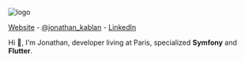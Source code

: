 <!--
**jonathankablan/jonathankablan** is a ✨ _special_ ✨ repository because its `README.md` (this file) appears on your GitHub profile.

Here are some ideas to get you started:

- 🔭 I’m currently working on ...
- 🌱 I’m currently learning ...
- 👯 I’m looking to collaborate on ...
- 🤔 I’m looking for help with ...
- 💬 Ask me about ...
- 📫 How to reach me: ...
- 😄 Pronouns: ...
- ⚡ Fun fact: ...
-->

![logo](https://www.2le.net/wp-inside/uploads/2019/12/symfony-5-nouveautes.png)

<p align="left">
  <a href="https://devsprof.fr">Website</a> -
  <a href="https://twitter.com/intent/follow?screen_name=jonathan_kablan&tw_p=followbutton">@jonathan_kablan</a> -
  <a href="https://www.linkedin.com/in/jonathankablan/">LinkedIn</a>
</p>

Hi 👋, I'm Jonathan, developer living at Paris, specialized **Symfony** and **Flutter**.

